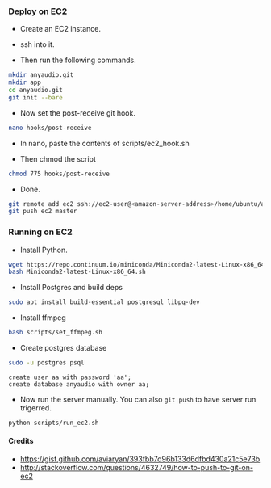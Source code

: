 ### Deploy on EC2

* Create an EC2 instance.
* ssh into it.

* Then run the following commands.

```sh
mkdir anyaudio.git
mkdir app
cd anyaudio.git
git init --bare
```

* Now set the post-receive git hook.

```sh
nano hooks/post-receive
```

* In nano, paste the contents of scripts/ec2_hook.sh

* Then chmod the script

```sh
chmod 775 hooks/post-receive
```

* Done.

```sh
git remote add ec2 ssh://ec2-user@<amazon-server-address>/home/ubuntu/anyaudio.git
git push ec2 master
```


### Running on EC2

* Install Python.

```sh
wget https://repo.continuum.io/miniconda/Miniconda2-latest-Linux-x86_64.sh
bash Miniconda2-latest-Linux-x86_64.sh
```

* Install Postgres and build deps

```sh
sudo apt install build-essential postgresql libpq-dev
```

* Install ffmpeg

```sh
bash scripts/set_ffmpeg.sh
```

* Create postgres database

```sh
sudo -u postgres psql
```

```psql
create user aa with password 'aa';
create database anyaudio with owner aa;
```

* Now run the server manually. You can also `git push` to have server run trigerred.

```sh
python scripts/run_ec2.sh
```


#### Credits

* https://gist.github.com/aviaryan/393fbb7d96b133d6dfbd430a21c5e73b
* http://stackoverflow.com/questions/4632749/how-to-push-to-git-on-ec2
